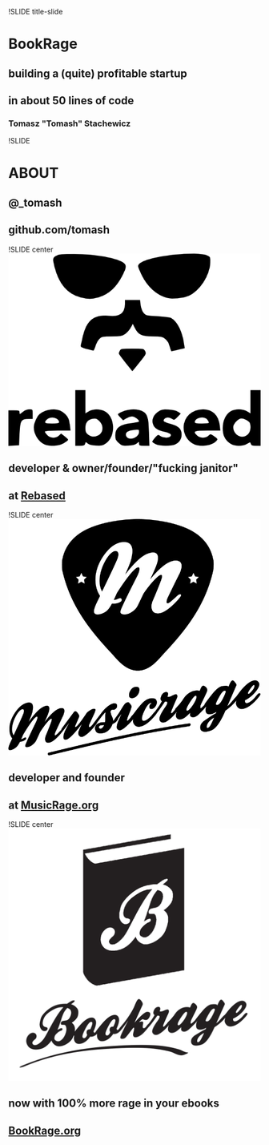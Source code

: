 !SLIDE title-slide

# BookRage
## building a (quite) profitable startup
## in about 50 lines of code
### Tomasz "Tomash" Stachewicz


!SLIDE

# ABOUT

## @_tomash
## github.com/tomash


!SLIDE center
![Rebased](rebased.png)
 
## developer & owner/founder/"fucking janitor"
## at [Rebased](http://rebased.pl)


!SLIDE center
![MusicRage](musicrage.png)
 
## developer and founder
## at [MusicRage.org](http://musicrage.org)


!SLIDE center
![BookRage](bookrage.png)
 
## now with 100% more rage in your ebooks
## [BookRage.org](http://musicrage.org)